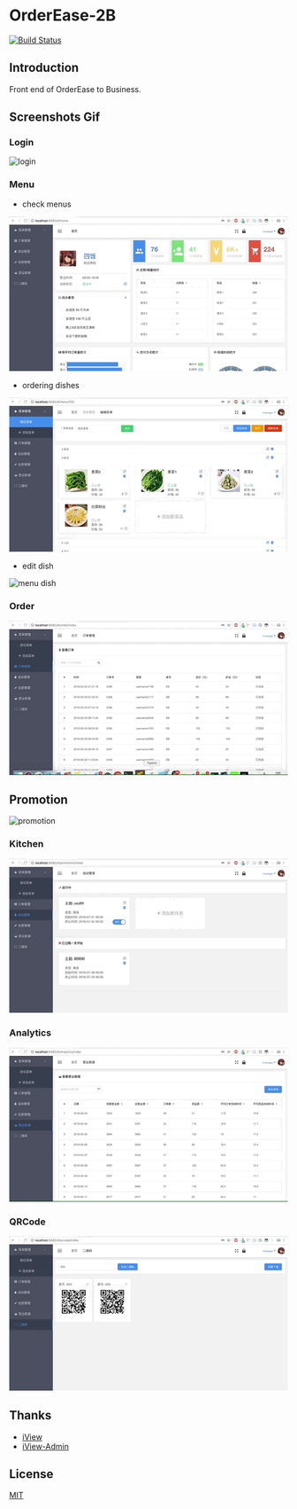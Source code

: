 # OrderEase-2B

[![Build Status](https://travis-ci.org/OrderEase/OrderEase-2B.svg?branch=master)](https://travis-ci.org/OrderEase/OrderEase-2B)

## Introduction

Front end of OrderEase to Business.

## Screenshots Gif

### Login

![login](assets/login.gif)

### Menu

* check menus

![menu](assets/menu.gif)

* ordering dishes

![menu_rank](assets/menu_rank.gif)

* edit dish

![menu dish](assets/menu_edit.gif)

### Order

![order](assets/order.gif)

## Promotion

![promotion](assets/promotion.gif)

### Kitchen

![kitchen](assets/kitchen.gif)

### Analytics

![analytics](assets/analytics.gif)

### QRCode

![qrcode](assets/qrcode.gif)

## Thanks

* [iView](https://github.com/iview/iview)
* [iView-Admin](https://github.com/iview/iview-admin)

## License

[MIT](http://opensource.org/licenses/MIT)
